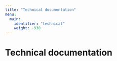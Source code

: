 ```yaml
---
title: "Technical documentation"
menu:
  main:
    identifier: "technical"
    weight: -930
---
```


# Technical documentation